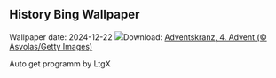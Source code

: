 ## History Bing Wallpaper
Wallpaper date: 2024-12-22
![](https://www.bing.com/th?id=OHR.GermanyAdventWreath_DE-DE0507962655_UHD.jpg&w=1000)Download: [Adventskranz, 4. Advent (© Asvolas/Getty Images)](https://www.bing.com/th?id=OHR.GermanyAdventWreath_DE-DE0507962655_UHD.jpg)

Auto get programm by LtgX
